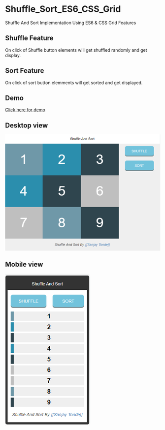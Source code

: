 # Shuffle_Sort_ES6_CSS_Grid
Shuffle And Sort Implementation Using ES6 &amp; CSS Grid Features

## Shuffle Feature 
 On click of Shuffle button elements will get shuffled randomly and get display.</p>

## Sort Feature 
<p> On click of sort button elemments will get sorted and get displayed. </p>

## Demo
[Click here for demo](https://github.com/sanjaytonde2019/Shuffle_Sort_ES6_CSS_Grid/)

## Desktop view
![Desktop view](https://github.com/sanjaytonde2019/Shuffle_Sort_ES6_CSS_Grid/blob/main/DessktopView.PNG)

## Mobile view
![Mobile view](https://github.com/sanjaytonde2019/Shuffle_Sort_ES6_CSS_Grid/blob/main/MobileView.PNG)
